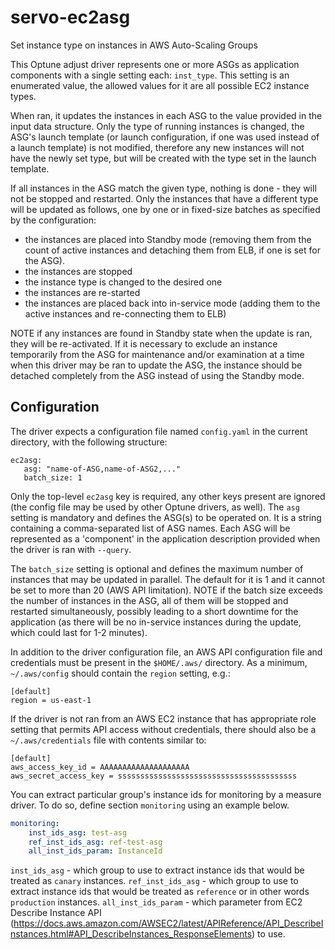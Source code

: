 # servo-ec2asg
Set instance type on instances in AWS Auto-Scaling Groups

This Optune adjust driver represents one or more ASGs as application components with a single setting each: `inst_type`. This setting is an enumerated value, the allowed values for it are all possible EC2 instance types.

When ran, it updates the instances in each ASG to the value provided in the input data structure. Only the type of running instances is changed, the ASG's launch template (or launch configuration, if one was used instead of a launch template) is not modified, therefore any new instances will not have the newly set type, but will be created with the type set in the launch template.

If all instances in the ASG match the given type, nothing is done - they will not be stopped and restarted. Only the instances that have a different type will be updated as follows, one by one or in fixed-size batches as specified by the configuration:

- the instances are placed into Standby mode (removing them from the count of active instances and detaching them from ELB, if one is set for the ASG).
- the instances are stopped
- the instance type is changed to the desired one
- the instances are re-started
- the instances are placed back into in-service mode (adding them to the active instances and re-connecting them to ELB)

NOTE if any instances are found in Standby state when the update is ran, they will be re-activated. If it is necessary to exclude an instance temporarily from the ASG for maintenance and/or examination at a time when this driver may be ran to update the ASG, the instance should be detached completely from the ASG instead of using the Standby mode.

## Configuration

The driver expects a configuration file named `config.yaml` in the current directory, with the following structure:

    ec2asg:
       asg: "name-of-ASG,name-of-ASG2,..."
       batch_size: 1

Only the top-level `ec2asg` key is required, any other keys present are ignored (the config file may be used by other Optune drivers, as well). The `asg` setting is mandatory and defines the ASG(s) to be operated on. It is a string containing a comma-separated list of ASG names. Each ASG will be represented as a 'component' in the application description provided when the driver is ran with `--query`.

The `batch_size` setting is optional and defines the maximum number of instances that may be updated in parallel. The default for it is 1 and it cannot be set to more than 20 (AWS API limitation). NOTE if the batch size exceeds the number of instances in the ASG, all of them will be stopped and restarted simultaneously, possibly leading to a short downtime for the application (as there will be no in-service instances during the update, which could last for 1-2 minutes).

In addition to the driver configuration file, an AWS API configuration file and credentials must be present in the `$HOME/.aws/` directory. As a minimum, `~/.aws/config` should contain the `region` setting, e.g.:

    [default]
    region = us-east-1

If the driver is not ran from an AWS EC2 instance that has appropriate role setting that permits API access without credentials, there should also be a `~/.aws/credentials` file with contents similar to:

    [default]
    aws_access_key_id = AAAAAAAAAAAAAAAAAAAA
    aws_secret_access_key = ssssssssssssssssssssssssssssssssssssssss

You can extract particular group's instance ids for monitoring by a measure driver. To do so, define section `monitoring` using an example below.

```yaml
monitoring:
    inst_ids_asg: test-asg
    ref_inst_ids_asg: ref-test-asg
    all_inst_ids_param: InstanceId
```  
`inst_ids_asg` - which group to use to extract instance ids that would be treated as `canary` instances.
`ref_inst_ids_asg` - which group to use to extract instance ids that would be treated as `reference` or in other words `production` instances.
`all_inst_ids_param` - which parameter from EC2 Describe Instance API (https://docs.aws.amazon.com/AWSEC2/latest/APIReference/API_DescribeInstances.html#API_DescribeInstances_ResponseElements) to use.
